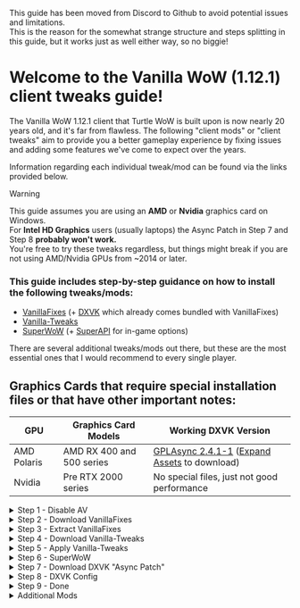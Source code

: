 This guide has been moved from Discord to Github to avoid potential issues and limitations.  
This is the reason for the somewhat strange structure and steps splitting in this guide, but it works just as well either way, so no biggie!  

# Welcome to the Vanilla WoW (1.12.1) client tweaks guide!

The Vanilla WoW 1.12.1 client that Turtle WoW is built upon is now nearly 20 years old, and it's far from flawless. The following "client mods" or "client tweaks" aim to provide you a better gameplay experience by fixing issues and adding some features we've come to expect over the years.  

Information regarding each individual tweak/mod can be found via the links provided below.  

>[!WARNING]
> This guide assumes you are using an **AMD** or **Nvidia** graphics card on Windows.  
> For **Intel HD Graphics** users (usually laptops) the Async Patch in Step 7 and Step 8 **probably won't work.**  
> You're free to try these tweaks regardless, but things might break if you are not using AMD/Nvidia GPUs from ~2014 or later.  


### This guide includes step-by-step guidance on how to install the following tweaks/mods:  
* [VanillaFixes](<https://github.com/hannesmann/vanillafixes>) (+ [DXVK](<https://github.com/doitsujin/dxvk>) which already comes bundled with VanillaFixes)  
* [Vanilla-Tweaks](<https://github.com/brndd/vanilla-tweaks>)  
* [SuperWoW](<https://github.com/balakethelock/SuperWoW>) (+ [SuperAPI](<https://github.com/balakethelock/SuperAPI>) for in-game options)  

There are several additional tweaks/mods out there, but these are the most essential ones that I would recommend to every single player.  

## Graphics Cards that require special installation files or that have other important notes:
| GPU  | Graphics Card Models | Working DXVK Version |
| --- | --- | --- |
| AMD Polaris | AMD RX 400 and 500 series | [GPLAsync 2.4.1-1](https://gitlab.com/Ph42oN/dxvk-gplasync/-/releases/v2.4.1-1) ([Expand Assets](https://i.imgur.com/mrKShpV.png) to download) |
| Nvidia | Pre RTX 2000 series | No special files, just not good performance |


<details>
<summary> Step 1 - Disable AV </summary>

## Client Tweaks - Step 1

Before we start we must disable our Antivirus software and add TurtleWoW's game folder to exclusions.  
This is to ensure that Windows Defender (or any other antivirus software you may have) doesn't delete any of the files.  

**The explanation for why AV software false flags VanillaFixes can be found on the [VanillaFixes - Releases](<https://github.com/hannesmann/vanillafixes/releases>) page.**  

> In short, there's no way for antivirus software to differentiate between VanillaFixes, which *we want* to inject the mod DLL's into our game, and a malicious DLL injector that would be used for nefarious purposes. As a result it considers VanillaFixes a virus/malware even though it's not. 

### These are the steps shown in the video below:
1. Open **Windows Defender** / **Windows Security**
2. Under **Virus & threat protection**, click **Manage settings**
3. Set **Real-time protection** to **Off**
4. Scroll down to **Exclusions** and click **Add or remove exclusions**
5. Click **+ Add an exclusion** and select **Folder**
6. Navigate to your TurtleWoW installation folder and hit **Select Folder**
> for example "G:\TWoW\twmoa_1172" as seen in the video below
7. Confirm in **Exclusions** list that the game folder was added successfully


[![Video](https://github.com/TWGuide/client-tweaks/Media/Step1.png)](https://github.com/user-attachments/assets/a9a1e95a-dd7f-454e-97ce-10fe912f5f5e)

</details>


<details>
<summary> Step 2 - Download VanillaFixes </summary>

## Client Tweaks - Step 2
Now, let's download our first actual client tweak, we'll start with VanillaFixes!

Confirm that your antivirus software is still temporarily **disabled** during the download and installation of **VanillaFixes**

### These are the steps shown in the video below:
1. Head on over to **GitHub** and download the latest version of [**VanillaFixes**](<https://github.com/hannesmann/vanillafixes/releases>) 
> (*DXVK version highly recommended, if it doesn't work you can just delete d3d9.dll from your TurtleWoW game folder later*)
2. Save the VanillaFixes zip file somewhere you will be able to find it for the next step

[![Video](https://github.com/TWGuide/client-tweaks/Media/Step2.png)](https://github.com/user-attachments/assets/9424cdbc-5721-4c86-a063-650d5fd7ffcb)
</details>


<details>
<summary> Step 3 - Extract VanillaFixes </summary>

## Client Tweaks - Step 3
Time to extract VanillaFixes and place it in the game folder!

Confirm that your antivirus software is still temporarily **disabled** during the download and installation of **VanillaFixes**

### These are the steps shown in the video below:
1. **Locate** the **VanillaFixes** zip file you downloaded during Client Tweaks - Step 2
2. **Extract** the zip file contents
3. **Move**/**copy** the extracted files over to your **TurtleWoW game folder**
4. If everything was done correctly, **VanillaFixes/VanillaFixes-DXVK is now successfully installed**

**Important note:** From now on we will use VanillaFixes.exe to start the game, otherwise all of these tweaks and mods will not be enabled!

[![Video](https://github.com/TWGuide/client-tweaks/Media/Step3.png)](https://github.com/user-attachments/assets/c6c09a0f-95f5-4e80-93b5-3c4e864ae25e)
</details>

<details>
<summary> Step 4 - Download Vanilla-Tweaks </summary>

## Client Tweaks - Step 4  
Now let's download Vanilla-Tweaks  
> Although Vanilla-Tweaks is now built into the launcher, we'll do a regular installation for the sake of consistency and avoid the TurtleWoW.exe launcher  

For this step it **doesn't matter** whether your antivirus software is **enabled** or **disabled**  

### These are the steps shown in the video below:
1. Head on over to **GitHub** and download [**Vanilla-Tweaks**](<https://github.com/brndd/vanilla-tweaks/releases>) for Windows
2. **Save** the zip file to your computer
3. **Locate** and **extract** the Vanilla-Tweaks zip file

[![Video](https://github.com/TWGuide/client-tweaks/Media/Step4.png)](https://github.com/user-attachments/assets/ab156f4b-ea97-4e80-b1ee-d301dc1b271f)
</details>

<details>
<summary> Step 5 - Apply Vanilla-Tweaks </summary>

## Client Tweaks - Step 5
Now let's install/apply Vanilla-Tweaks 
> Although Vanilla-Tweaks is now built into the launcher, we'll do a regular installation for the sake of consistency and avoid the TurtleWoW.exe launcher

For this step it **doesn't matter** whether your antivirus software is **enabled** or **disabled**

### These are the steps shown in the video below:
1. **Copy** your **WoW.exe** file from TurtleWoW game folder **into the Vanilla-Tweaks folder**
2. **Drag** & **drop** the original **WoW.exe** onto **Vanilla-Tweaks.exe**
3. A new file named **WoW_Tweaked.exe** will appear in your **Vanilla-Tweaks folder**
4. **Move/copy** the new **WoW_Tweaked.exe** over to your **TurtleWoW game folder**
5. **Rename** the old **WoW.exe** to **WoW_OLD.exe** or something similar
6. **Rename** the new **WoW_Tweaked.exe** file to **WoW.exe**
7. If everything was done correctly, **Vanilla-Tweaks is now installed successfully**

[![Video](https://github.com/TWGuide/client-tweaks/Media/Step5.png)](https://github.com/user-attachments/assets/475d4148-d0c1-497f-82a1-5c5c35e524f7)
</details>

<details>
<summary> Step 6 - SuperWoW </summary>

## Client Tweaks - Step 6
Now let's download and install SuperWoW

Your Antivirus software must be **disabled** during the download and installation of **SuperWoW**
> If you need a reminder on how to disable Windows Defender, scroll back up and refer to the **Client Tweaks - Step 1** part of the guide

### These are the steps shown in the video below:
1. Head on over to **GitHub** and download the latest version of [**SuperWoW**](<https://github.com/balakethelock/SuperWoW/releases>) 
> Ignore the "SuperWoW mpq patch"
2. **Extract** the SuperWoW zip file contents
3. **Move/copy** only **SuperWoWHook.dll** over to the **TurtleWoW game folder**
> We do not need the SuperWoWLauncher since VanillaFixes will already detect and load SuperWoWHook.dll
4. If everything was done correctly, **SuperWoW is now successfully installed**
> Although in order to see the in-game configuration menu, you also need to download and install the [SuperAPI](<https://github.com/balakethelock/SuperAPI>) addon
> Install SuperAPI like any regular addon. Extract and place files into twow > interface > addons, or by using the [GitAddonsManager](<https://woblight.gitlab.io/overview/gitaddonsmanager/>) (recommended)
> GitAddonsManager install + usage info can be found [here](<https://turtle-wow.fandom.com/wiki/Addons#How_to_Install_Addons>)


[![Video](https://github.com/TWGuide/client-tweaks/Media/Step6.png)](https://github.com/user-attachments/assets/97e6850a-41a9-4263-9de5-0addc3ca84a6)
</details>

<details>
<summary> Step 7 - Download DXVK "Async Patch" </summary>

## Client Tweaks - Step 7
Now we'll add the **optional** "Async Patch" to our previously installed DXVK from Client Tweaks - Step 1-3
> Although this is a completely optional step, I strongly recommend that you try it out as it gives a very significant performance boost (big bump up in FPS, and a much smoother/more responsive game)

It doesn't matter whether your antivirus software is enabled or disabled for these steps

### These are the steps shown in the video below:
1. **Download** and **extract** the [**DXVK Async Patch**](https://tretrauit.me/dxvk-async-builder/) 
> If the link above is broken, try **[this](<https://tretrauit.gitlab.io/dxvk-async-builder//>)** instead
2. **Open** the **extracted folder** and find the folder inside named **x32**
3. Inside the **x32** folder, **copy d3d9.dll**
4. Place **d3d9.dll** into your **TurtleWoW game folder**
5. If prompted, select **Yes/Replace** when asked if you'd like to **replace** the existing **d3d9.dll** that came bundled with **VanillaFixes-DXVK**


[![Video](https://github.com/TWGuide/client-tweaks/Media/Step7.png)](https://github.com/user-attachments/assets/8c9dedf0-dec5-4f4d-9b22-db7fd140751b)
</details>

<details>
<summary> Step 8 - DXVK Config </summary>

## Client Tweaks - Step 8
This is the final step of the entire guide! 
Lastly we will adjust the DXVK configuration file to actually enable Async and some other stuff!

It doesn't matter whether your antivirus software is enabled or disabled for these steps

### These are the steps shown in the video below:
1. **Navigate** to your **TurtleWoW game folder**
2. **Open/edit** the **dxvk.conf** file with a text editor such as **Notepad**
3.  **Replace** all the text inside the file with the text found [**here**](<https://pastebin.com/SgsqegeQ>)
> The above configuration should work for most users without any issues. However, do NOT increase the framerate limit to higher than 245 as this will cause graphical issues.
> If you prioritize energy savings over performance, lower the d3d9.maxFrameRate = 245 to match your monitor's refresh rate (common refresh rates are 60, 120, and 144).
4. **Save** and close the **text editor**
5.  If done correctly, **DXVK Async Patch is now successfully installed**

**If you for some reason wish to revert the Async Patch, set** `dxvk.enableAsync = True` **to** `dxvk.enableAsync = False`


[![Video](https://github.com/TWGuide/client-tweaks/Media/Step8.png)](https://github.com/user-attachments/assets/ae81090e-f6f9-4515-8430-72bbf34bd8ce)
</details>

<details>
<summary> Step 9 - Done </summary>

### Thanks for checking out my guide, I really hope it helped you and I also hope you liked it!

Don't forget to re-enable your **Anti-virus software** once you've downloaded and installed these mods, and excluded/whitelisted the turtlewow game folder!

Also remember that from now on ***VanillaFixes.exe should be used to start the game***, otherwise all of these tweaks and mods will not be enabled!

-Peachoo/Ieaiaio

</details>

<details>

---

<summary> Additional Mods </summary>

As mentioned, there are other mods out there which can be added very easily now that we have VanillaFixes installed.  

**Great additional Tweaks/Mods:**  
* **[Interact](<https://github.com/luskanek/Interact>):** Adds the "Interact Key" feature from modern WoW to the 1.12 client  
> This mod was primarily made for use with the Steam Deck, but it can be useful to anyone!  

* **[Nampower](<https://github.com/pepopo978/nampower>):**  Fixes a flaw in the 1.12 client which can lead to a DPS increase for casters with high ping  
> The above link is a forked version which is in it's beta phase, the original can be found [here](<https://github.com/namreeb/nampower>)  
> I suggest trying pepopo978's fork (the bold link above), as it has more features and a [companion addon](<https://github.com/pepopo978/nampowersettings>) for in-game configuration!  

* **[VanillaMultiMonitorFix](<https://github.com/Mates1500/VanillaMultiMonitorFix>):** Fix for multi monitor setups with differing resolutions for the 1.12 client  
> Adding this to the list just in case VanillaFixes didn't already fix this issue for you. I didn't personally need this fix, but maybe some do.  

* **[UnitXP SP3](<https://github.com/allfoxwy/UnitXP_SP3>):** Attempts to modernize the Vanilla 1.12 client
> Adds features like nameplates that hide when not in line of sight, better tab target functionality, and more!  
> Comes with a [companion addon](<https://github.com/allfoxwy/UnitXP_SP3_Addon>) for in-game configuration  

**VanillaMultiMonitorFix.dll** & **nampower.dll** can simply be dropped into TurtleWoW game folder **without** further configuration, as they are already included in the **dlls.txt** file out of the box.  
**UnitXP & Interact** requires their DLL files to be added to the **dlls.txt** file in your TurtleWoW game folder, simply add `interact.dll` & `unitxp_sp3.dll` to the bottom of the text file.
</details>
